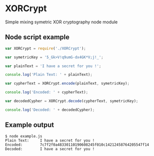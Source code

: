# XORCrypt
Simple mixing symetric XOR cryptography node module

## Node script example

```javascript
var XORCrypt = require('./XORCrypt');

var symetricKey = '5_Gk>V!q9umG-dx4GK*V;j!_';

var plainText = 'I have a secret for you !';

console.log('Plain Text: ' + plainText);

var cypherText = XORCrypt.encode(plainText, symetricKey);

console.log('Encoded: ' + cypherText);

var decodedCypher = XORCrypt.decode(cypherText, symetricKey);

console.log('Decoded: ' + decodedCypher);
```

## Example output
```
$ node example.js
Plain Text: 	I have a secret for you !
Encoded: 		7c7f2f0a48330110190608245f010c14212458764205547f14
Decoded: 		I have a secret for you !
```
